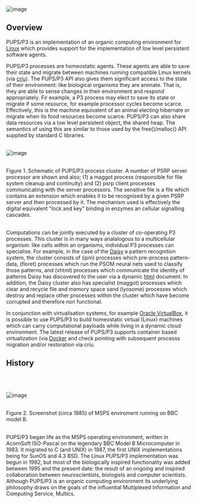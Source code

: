 ![image](https://github.com/xylophanes/PupsP3/assets/40770847/8d9b88ea-cf60-4c48-bde4-3e707041c6e8)

## Overview

PUPS/P3 is an implementation of an organic computing environment for [Linux](https://en.wikipedia.org/wiki/Linux)  which provides support for the implementation of low level persistent software agents.

PUPS/P3 processes are homeostatic agents. These agents are able to save their state and migrate between machines running compatible Linux kernels (via [criu](https://criu.org/Main_Page)). The PUPS/P3 API also gives them significant access to the state of their environment: like biological organisms they are animate. That is, they are able to sense changes in their environment and respond appropriately. Fir example, a P3 process may elect to save its state or migrate if some resource, for example processor cycles become scarce. Effectively, this is the machine equivalent of an animal electing hibernate or migrate when its food resources become scarce. PUPS/P3 can also share data resources via a low level persistent object, the shared heap. The semantics of using this are similar to those used by the free()/malloc() API supplied by standard C libraries.
<br>
<br>

![image](https://github.com/xylophanes/PupsP3/assets/40770847/077f2339-6532-487c-be53-ff61a5f26e54)

<br>
Figure 1. Schematic of PUPS/P3 process cluster. A number of PSRP server processor are shown and also; (1) a
maggot process (responsible for file system cleanup and continuity) and (2) psrp client processes communicating
with the server processors. The sensitive file is a file which contains an extension which enables it to be recognised by a
given PSRP server and then processed by it. The mechanism used is effectively the digital equivalent "lock and key" binding in enzymes an cellular signalling cascades.
<br>
<br>

Computations can be jointly executed by a cluster of co-operating P3 processes. This cluster is in many ways analalogous to a multicellular organism: like cells within an organisms, individual P3 processes can specialise. For example, in the case of the [Daisy](https://en.wikipedia.org/wiki/Digital_Automated_Identification_System) a pattern recognition system, the cluster consists of (ipm) processes which pre-process pattern-data, (floret) processes which run the PSOM neural nets used to classify those patterns, and (vhtml) processes which communicate the identity of patterns Daisy has discovered to the user via a dynamic [html](https://en.wikipedia.org/wiki/HTML) document. In addition, the Daisy cluster also has specialist (maggot) processes which clear and recycle file and memory space sand (lyosome) processes which destroy and replace other processes within the cluster which have become corrupted and therefore non functional.

In conjunction with virtualisation systems, for example [Oracle VirtualBox](https://www.oracle.com/uk/virtualization/virtualbox), it is possible to use PUPS/P3 to build homeostatic virtual (Linux) machines which can carry computational payloads while living in a dynamic cloud environment. The latest release of PUPS/P3 supports container based virtualization (via [Docker](https://www.google.com/search?client=firefox-b-e&q=docker) and check pointing with subsequent processs migration and/or restoration via criu.

## History
<br>
<br>

![image](https://github.com/xylophanes/PupsP3/assets/40770847/f80108f7-845b-4375-9490-0d67a15dbeb4)

<br>
Figure 2. Screenshot (circa 1985) of MSPS enviroment running on BBC model B.
<br>
<br>

PUPS/P3 began life as the MSPS operating environment, written in AcornSoft ISO-Pascal on the legendary BBC Model B Microcomputer in 1983. It migrated to C (and UNIX) in 1987, the first UNIX implementations being for SunOS and 4.3 BSD. The Linux PUPS/P3 implementation was begun in 1992, but most of the biologically inspired functionality was added between 1995 and the present date: the result of an ongoing and inspired collaboration between neuroscientists, biologists and computer scientists. Although PUPS/P3 is an organic computing environment its underlying philosophy draws on the goals of the influential Multiplexed Information and Computing Service, Multics.
